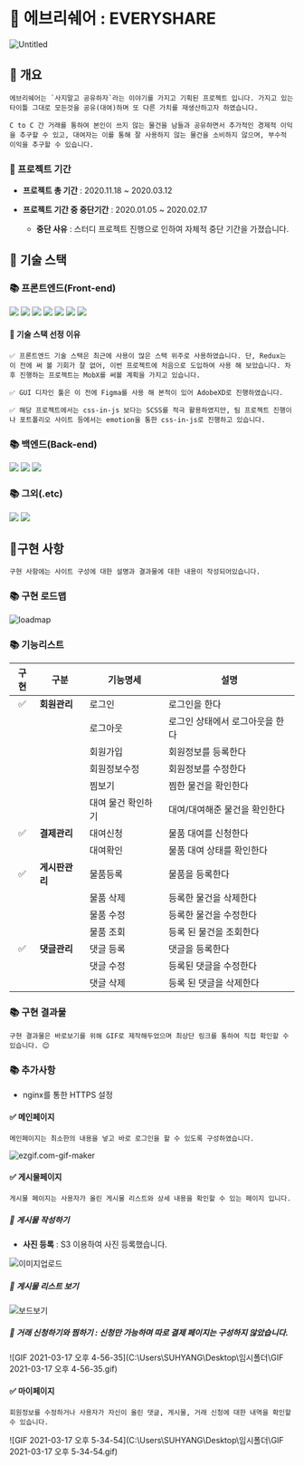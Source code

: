 # 🍊 에브리쉐어 : EVERYSHARE

![Untitled](C:\Users\SUHYANG\Desktop\임시폴더\Untitled.png)

## 🚀 개요

```
에브리쉐어는 `사지말고 공유하자`라는 이야기를 가지고 기획된 프로젝트 입니다. 가지고 있는 타이틀 그대로 모든것을 공유(대여)하며 또 다른 가치를 재생산하고자 하였습니다.

C to C 간 거래를 통하여 본인이 쓰지 않는 물건을 남들과 공유하면서 추가적인 경제적 이익을 추구할 수 있고, 대여자는 이를 통해 잘 사용하지 않는 물건을 소비하지 않으며, 부수적 이익을 추구할 수 있습니다.
```

### 🚨 프로젝트 기간

- **프로젝트 총 기간** : 2020.11.18 ~ 2020.03.12

- **프로젝트 기간 중 중단기간** : 2020.01.05 ~ 2020.02.17

  - **중단 사유** : 스터디 프로젝트 진행으로 인하여 자체적 중단 기간을 가졌습니다.

## 🚀 기술 스택

### 📚 프론트엔드(Front-end)

<p>
<img src="https://img.shields.io/badge/React-61DAFB?style=flat-square&logo=React&logoColor=white"/>
<img src="https://img.shields.io/badge/Next.js-000000?style=flat-square&logo=Next.js&logoColor=white"/>
<img src="https://img.shields.io/badge/Redux-764ABC?style=flat-square&logo=Redux&logoColor=white"/>
<img src="https://img.shields.io/badge/Redux-Saga-999999?style=flat-square&logo=Redux-Saga&logoColor=white"/>
<img src="https://img.shields.io/badge/Sass-CC6699?style=flat-square&logo=Sass&logoColor=white"/>
<img src="https://img.shields.io/badge/styled-components-DB7093?style=flat-square&logo=styled-components&logoColor=white"/>
<img src="https://img.shields.io/badge/Adobe XD-FF61F6?style=flat-square&logo=Adobe XD&logoColor=white"/>
</p>

#### 🚨 기술 스택 선정 이유

```
✅ 프론트엔드 기술 스택은 최근에 사용이 많은 스택 위주로 사용하였습니다. 단, Redux는 이 전에 써 볼 기회가 잘 없어, 이번 프로젝트에 처음으로 도입하여 사용 해 보았습니다. 차후 진행하는 프로젝트는 MobX를 써볼 계획을 가지고 있습니다.

✅ GUI 디자인 툴은 이 전에 Figma를 사용 해 본적이 있어 AdobeXD로 진행하였습니다.

✅ 해당 프로젝트에서는 css-in-js 보다는 SCSS를 적극 활용하였지만, 팀 프로젝트 진행이나 포트폴리오 사이트 등에서는 emotion을 통한 css-in-js로 진행하고 있습니다.
```

### 📚 백엔드(Back-end)

<p>
<img src="https://img.shields.io/badge/Express-000000?style=flat-square&logo=MySQL&logoColor=white"/>
<img src="https://img.shields.io/badge/MySQL-4479A1?style=flat-square&logo=Express&logoColor=white"/>
<img src="https://img.shields.io/badge/Amazon-FF9900?style=flat-square&logo=Amazon&logoColor=white"/>
</p>

### 📚 그외(.etc)

<p align="left">
<img src="https://img.shields.io/badge/Git-F05032?style=flat-square&logo=Git&logoColor=white"/>
    <img src="https://img.shields.io/badge/RESTfulAPI-000000?style=flat-square" />
</p>

## 🚀구현 사항

```
구현 사항에는 사이트 구성에 대한 설명과 결과물에 대한 내용이 작성되어있습니다.
```

### 📚 구현 로드맵

![loadmap](C:\Users\SUHYANG\Desktop\임시폴더\loadmap.png)

### 📚 기능리스트

| 구현 | 구분           | 기능명세           | 설명                            |
| :--: | -------------- | ------------------ | ------------------------------- |
|  ✅  | **회원관리**   | 로그인             | 로그인을 한다                   |
|      |                | 로그아웃           | 로그인 상태에서 로그아웃을 한다 |
|      |                | 회원가입           | 회원정보를 등록한다             |
|      |                | 회원정보수정       | 회원정보를 수정한다             |
|      |                | 찜보기             | 찜한 물건을 확인한다            |
|      |                | 대여 물건 확인하기 | 대여/대여해준 물건을 확인한다   |
|  ✅  | **결제관리**   | 대여신청           | 물품 대여를 신청한다            |
|      |                | 대여확인           | 물품 대여 상태를 확인한다       |
|  ✅  | **게시판관리** | 물품등록           | 물품을 등록한다                 |
|      |                | 물품 삭제          | 등록한 물건을 삭제한다          |
|      |                | 물품 수정          | 등록한 물건을 수정한다          |
|      |                | 물품 조회          | 등록 된 물건을 조회한다         |
|  ✅  | **댓글관리**   | 댓글 등록          | 댓글을 등록한다                 |
|      |                | 댓글 수정          | 등록된 댓글을 수정한다          |
|      |                | 댓글 삭제          | 등록 된 댓글을 삭제한다         |

### 📚 구현 결과물

```
구현 결과물은 바로보기를 위해 GIF로 제작해두었으며 최상단 링크를 통하여 직접 확인할 수 있습니다. 😊
```

### 📚 추가사항

- nginx를 통한 HTTPS 설정

#### ✅ 메인페이지

```
메인페이지는 최소한의 내용을 넣고 바로 로그인을 할 수 있도록 구성하였습니다.
```

![ezgif.com-gif-maker](C:\Users\SUHYANG\Downloads\ezgif.com-gif-maker.gif)

#### ✅ 게시물페이지

```
게시물 페이지는 사용자가 올린 게시물 리스트와 상세 내용을 확인할 수 있는 페이지 입니다.
```

##### 💬 게시물 작성하기

- **사진 등록** : S3 이용하여 사진 등록했습니다.

![이미지업로드](C:\Users\SUHYANG\Desktop\임시폴더\이미지업로드.gif)

##### 💬 게시물 리스트 보기

![보드보기](C:\Users\SUHYANG\Desktop\임시폴더\보드보기.gif)

##### 💬 거래 신청하기와 찜하기 : 신청만 가능하며 따로 결제 페이지는 구성하지 않았습니다.

![GIF 2021-03-17 오후 4-56-35](C:\Users\SUHYANG\Desktop\임시폴더\GIF 2021-03-17 오후 4-56-35.gif)

#### ✅ 마이페이지

```
회원정보를 수정하거나 사용자가 자신이 올린 댓글, 게시물, 거래 신청에 대한 내역을 확인할 수 있습니다.
```

![GIF 2021-03-17 오후 5-34-54](C:\Users\SUHYANG\Desktop\임시폴더\GIF 2021-03-17 오후 5-34-54.gif)
